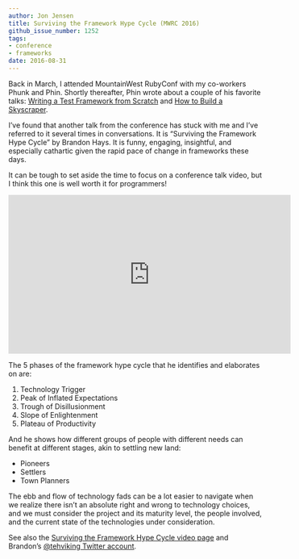 ```yaml
---
author: Jon Jensen
title: Surviving the Framework Hype Cycle (MWRC 2016)
github_issue_number: 1252
tags:
- conference
- frameworks
date: 2016-08-31
---
```


Back in March, I attended MountainWest RubyConf with my co-workers Phunk and Phin. Shortly thereafter, Phin wrote about a couple of his favorite talks: [Writing a Test Framework from Scratch](/blog/2016/04/writing-test-framework-from-scratch/) and [How to Build a Skyscraper](/blog/2016/04/how-to-build-skyscraper/).

I’ve found that another talk from the conference has stuck with me and I’ve referred to it several times in conversations. It is “Surviving the Framework Hype Cycle” by Brandon Hays. It is funny, engaging, insightful, and especially cathartic given the rapid pace of change in frameworks these days.

It can be tough to set aside the time to focus on a conference talk video, but I think this one is well worth it for programmers!

<iframe allowfullscreen="" frameborder="0" height="315" src="https://www.youtube.com/embed/9zc4DSTRGeM" width="560"></iframe>

The 5 phases of the framework hype cycle that he identifies and elaborates on are:

1. Technology Trigger
1. Peak of Inflated Expectations
1. Trough of Disillusionment
1. Slope of Enlightenment
1. Plateau of Productivity

And he shows how different groups of people with different needs can benefit at different stages, akin to settling new land:

- Pioneers
- Settlers
- Town Planners

The ebb and flow of technology fads can be a lot easier to navigate when we realize there isn’t an absolute right and wrong to technology choices, and we must consider the project and its maturity level, the people involved, and the current state of the technologies under consideration.

See also the [Surviving the Framework Hype Cycle video page](http://confreaks.tv/videos/mwrc2016-surviving-the-framework-hype-cycle) and Brandon’s [@tehviking Twitter account](https://twitter.com/tehviking).
